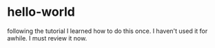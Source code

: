 # hello-world
following the tutorial
I learned how to do this once.
I haven't used it for awhile.
I must review it now.
